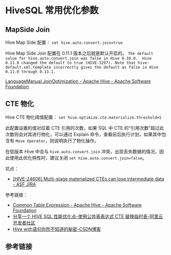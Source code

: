 # HiveSQL 常用优化参数


## MapSide Join

Hive Map Side 配置：
`set hive.auto.convert.join=true`


Hive Map Side Join 配置在 0.11.1 版本之后就是默认开启的。
`The default value for hive.auto.convert.join was false in Hive 0.10.0.  Hive 0.11.0 changed the default to true (HIVE-3297). Note that hive-default.xml.template incorrectly gives the default as false in Hive 0.11.0 through 0.13.1.`

[LanguageManual JoinOptimization - Apache Hive - Apache Software Foundation](https://cwiki.apache.org/confluence/display/Hive/LanguageManual+JoinOptimization)

## CTE 物化

Hive CTE 物化阈值配置：
`set hive.optimize.cte.materialize.threshold=1`

此配置设置的值对应着 CTE 引用的次数，如果 SQL 中 CTE 的“引用次数”超过此次数则会对其进行物化，可以通过 Explain 命令，查看前后执行计划，如果其中包含有 `Move Operator`，则说明执行了物化操作。

在低版本 Hive 中会与 `hive.auto.convert.join` 冲突，出现丢失数据的情况，因此使用此优化特性时，建议关闭 `set hive.auto.convert.join=false`。


坑点：
- [\[HIVE-24606\] Multi-stage materialized CTEs can lose intermediate data - ASF JIRA](https://issues.apache.org/jira/browse/HIVE-24606)

参考链接：
- [Common Table Expression - Apache Hive - Apache Software Foundation](https://cwiki.apache.org/confluence/display/Hive/Common+Table+Expression)
- [分享一个 HIVE SQL 性能优化点-使用公共表表达式 CTE 替换临时表-阿里云开发者社区](https://developer.aliyun.com/article/1344897)
- [Hive with语句你所不知道的秘密-CSDN博客](https://blog.csdn.net/godlovedaniel/article/details/115480115)
## 参考链接
